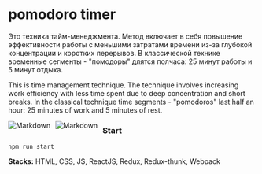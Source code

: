 # pomodoro timer

Это техника тайм-менеджмента. Метод включает в себя повышение эффективности работы с меньшими затратами времени из-за глубокой концентрации и коротких перерывов. В классической технике временные сегменты - "помодоры" длятся полчаса: 25 минут работы и 5 минут отдыха.

This is time management technique. The technique involves increasing work efficiency with less time spent due to deep concentration and short breaks. In the classical technique time segments - "pomodoros" last half an hour: 25 minutes of work and 5 minutes of rest.

<img src="./screenshot/screenshotActive.png"
     alt="Markdown"
     style="float: left; margin-right: 10px;" />
     
<img src="./screenshot/screenshotBreak.png"
     alt="Markdown"
     style="float: left; margin-right: 10px;" />

### Start

```shell
npm run start
```

**Stacks:** HTML, CSS, JS, ReactJS, Redux, Redux-thunk, Webpack
